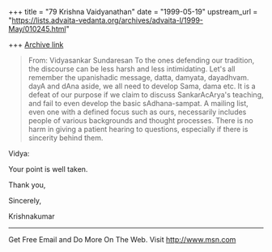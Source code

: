 +++
title = "79 Krishna Vaidyanathan"
date = "1999-05-19"
upstream_url = "https://lists.advaita-vedanta.org/archives/advaita-l/1999-May/010245.html"

+++
[Archive link](https://lists.advaita-vedanta.org/archives/advaita-l/1999-May/010245.html)

>From: Vidyasankar Sundaresan <vsundaresan at HOTMAIL.COM>
>To the ones defending our tradition, the discourse can be less harsh and
>less intimidating. Let's all remember the upanishadic message, datta,
>damyata, dayadhvam. dayA and dAna aside, we all need to develop Sama, dama
>etc. It is a defeat of our purpose if we claim to discuss SankarAcArya's
>teaching, and fail to even develop the basic sAdhana-sampat. A mailing
>list,
>even one with a defined focus such as ours, necessarily includes people of
>various backgrounds and thought processes. There is no harm in giving a
>patient hearing to questions, especially if there is sincerity behind them.

Vidya:

  Your point is well taken.

Thank you,

Sincerely,

Krishnakumar


_______________________________________________________________
Get Free Email and Do More On The Web. Visit http://www.msn.com

